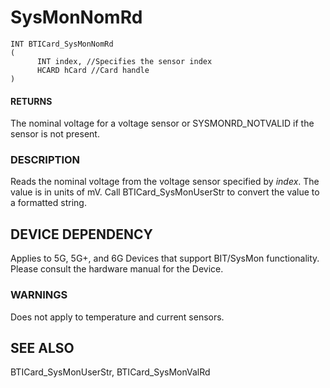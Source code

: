 # **SysMonNomRd**

```
INT BTICard_SysMonNomRd
(
      INT index, //Specifies the sensor index
      HCARD hCard //Card handle
)
```
#### **RETURNS**

The nominal voltage for a voltage sensor or SYSMONRD\_NOTVALID if the sensor is not present.

### **DESCRIPTION**

Reads the nominal voltage from the voltage sensor specified by *index*. The value is in units of mV. Call BTICard\_SysMonUserStr to convert the value to a formatted string.

## **DEVICE DEPENDENCY**

Applies to 5G, 5G+, and 6G Devices that support BIT/SysMon functionality. Please consult the hardware manual for the Device.

### **WARNINGS**

Does not apply to temperature and current sensors.

## **SEE ALSO**

BTICard\_SysMonUserStr, BTICard\_SysMonValRd